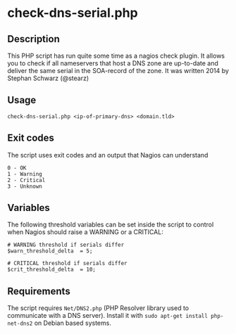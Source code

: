 # check-dns-serial.php

## Description
This PHP script has run quite some time as a nagios check plugin. It allows you to check if all nameservers that host a 
DNS zone are up-to-date and deliver the same serial in the SOA-record of the zone.
It was written 2014 by Stephan Schwarz (@stearz)

## Usage

    check-dns-serial.php <ip-of-primary-dns> <domain.tld>

## Exit codes
The script uses exit codes and an output that Nagios can understand

    0 - OK
    1 - Warning
    2 - Critical
    3 - Unknown

## Variables
The following threshold variables can be set inside the script to control when Nagios should raise a WARNING or a CRITICAL:
 
    # WARNING threshold if serials differ
    $warn_threshold_delta  = 5;
    
    # CRITICAL threshold if serials differ
    $crit_threshold_delta  = 10;

## Requirements
The script requires `Net/DNS2.php` (PHP Resolver library used to communicate with a DNS server).
Install it with `sudo apt-get install php-net-dns2` on Debian based systems. 
